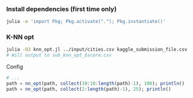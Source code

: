 
### Install dependencies (first time only)

```bash
julia -e 'import Pkg; Pkg.activate("."); Pkg.instantiate()'
```

### K-NN opt

```bash
julia -O3 knn_opt.jl ../input/cities.csv kaggle_submission_file.csv
# Will output to sub_knn_opt_$score.csv
```

Config
```julia
# ...
path = nn_opt(path, collect(10:10:length(path)-1), 100); println()                                                                                           
path = nn_opt(path, collect(2:length(path)-1), 25); println()   
```

